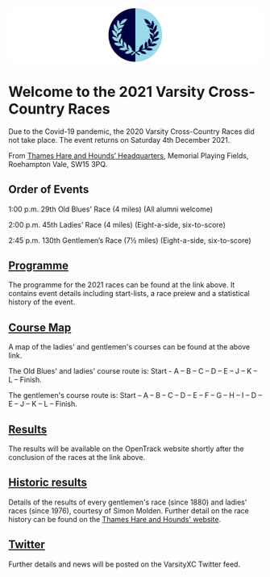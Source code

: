 ![VM Logo](VMLogo-Banner-20Nov18.png)

# Welcome to the 2021 Varsity Cross-Country Races

Due to the Covid-19 pandemic, the 2020 Varsity Cross-Country Races did not take place. The event returns on Saturday 4th December 2021.

From [Thames Hare and Hounds’ Headquarters](https://www.google.co.uk/maps/place/Richard+Evans+Memorial+Playing+Fields,+Roehampton+Vale,+Wimbledon,+London+SW15+3PQ/@51.436469,-0.2617758,2165m/data=!3m1!1e3!4m5!3m4!1s0x48760ec95afaa43f:0xfc203bb538bd992a!8m2!3d51.436469!4d-0.2530211),
Memorial Playing Fields, Roehampton Vale, SW15 3PQ.

## Order of Events

1:00 p.m. 29th Old Blues' Race (4 miles)
(All alumni welcome)

2:00 p.m. 45th Ladies’ Race (4 miles)
(Eight-a-side, six-to-score)

2:45 p.m. 130th Gentlemen’s Race (7½ miles)
(Eight-a-side, six-to-score)

## [Programme](/2021-VMProgramme-04Dec21.pdf)

The programme for the 2021 races can be found at the link above. It contains event details including start-lists, a race preiew and a statistical history of the event.

## [Course Map](/TH%26H-VarsityCourse-2000-date.png)

A map of the ladies' and gentlemen's courses can be found at the above link. 

The Old Blues' and ladies' course route is: Start - A – B – C – D – E – J – K – L – Finish.

The gentlemen's course route is: Start – A – B – C – D – E – F – G – H – I – D – E – J – K – L – Finish.

## [Results](https://data.opentrack.run/en-gb/x/2021/GBR/varsityxc/)

The results will be available on the OpenTrack website shortly after the conclusion of the races at the link above.

## [Historic results](/VarsityXC-HistoricResults.pdf)

Details of the results of every gentlemen's race (since 1880) and ladies' races (since 1976), courtesy of Simon Molden. Further detail on the race history can be found on the [Thames Hare and Hounds' website](http://www.thameshareandhounds.org.uk/varsity-match/).

## [Twitter](https://twitter.com/oxfcamxc?lang=en)

Further details and news will be posted on the VarsityXC Twitter feed.

